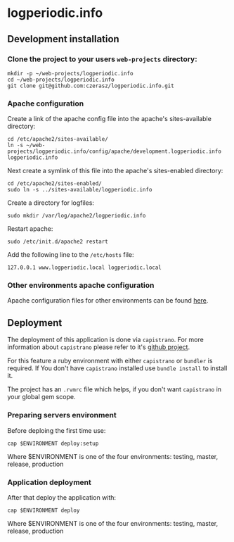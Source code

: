 # logperiodic.info

## Development installation

### Clone the project to your users `web-projects` directory:

	mkdir -p ~/web-projects/logperiodic.info
	cd ~/web-projects/logperiodic.info
	git clone git@github.com:czerasz/logperiodic.info.git

### Apache configuration

Create a link of the apache config file into the apache's sites-available directory:

	cd /etc/apache2/sites-available/
	ln -s ~/web-projects/logperiodic.info/config/apache/development.logperiodic.info logperiodic.info

Next create a symlink of this file into the apache's sites-enabled directory:

	cd /etc/apache2/sites-enabled/
	sudo ln -s ../sites-available/logperiodic.info

Create a directory for logfiles:

	sudo mkdir /var/log/apache2/logperiodic.info

Restart apache:

	sudo /etc/init.d/apache2 restart

Add the following line to the `/etc/hosts` file:

	127.0.0.1 www.logperiodic.local logperiodic.local

### Other environments apache configuration

Apache configuration files for other environments can be found [here](https://github.com/czerasz/logperiodic.info/tree/master/config/apache).

## Deployment

The deployment of this application is done via `capistrano`. For more information about `capistrano` please refer to it's [github project](https://github.com/capistrano/capistrano).

For this feature a ruby environment with either `capistrano` or `bundler` is required.
If You don't have `capistrano` installed use `bundle install` to install it.

The project has an `.rvmrc` file which helps, if you don't want `capistrano` in your global gem scope.

### Preparing servers environment

Before deploing the first time use:
	
	cap $ENVIRONMENT deploy:setup

Where $ENVIRONMENT is one of the four environments: testing, master, release, production

### Application deployment

After that deploy the application with:

	cap $ENVIRONMENT deploy

Where $ENVIRONMENT is one of the four environments: testing, master, release, production